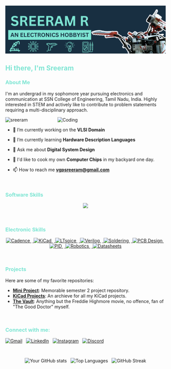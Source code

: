 [![MasterHead](./SVGs/Github%20Banner%20Reduced.png)](https://www.youtube.com/channel/UCcAUkRDCXh7g_ZldBjuucJw)


<h2 align="left"><font color="#7ee5d3">Hi there, I'm Sreeram</font></h2>

<h3 align="left"><font color="#7ee5d3">About Me</font></h3>

I'm an undergrad in my sophomore year pursuing electronics and communication at SSN College of Engineering, Tamil Nadu, India. Highly interested in STEM and actively like to contribute to problem statements requiring a multi-disciplinary approach.

<img align="right" width="340" alt="Coding" src="https://i.pinimg.com/originals/ee/6e/d5/ee6ed5945d444fb5046149386acec4c8.gif">


<p align="left"> <img src="https://komarev.com/ghpvc/?username=Sreeram-Ramesh&label=Profile%20views&color=0e75b6&style=flat" alt="sreeram" /> </p>


- 🔭 I’m currently working on the **VLSI Domain**

- 🌱 I’m currently learning **Hardware Description Languages**

- 💬 Ask me about **Digital System Design**

- 🍪 I'd like to cook my own **Computer Chips** in my backyard one day.

- 📫 How to reach me **vgpsreeram@gmail.com**

<br>

<h3 align="left"><font color="#7ee5d3">Software Skills</font></h3>

<p align="center">
  <a href="https://skillicons.dev">
    <img src="https://skillicons.dev/icons?i=arduino,autocad,blender,bootstrap,c,cpp,css,django,flutter,html,js,linux,matlab,mysql,neovim,py,sublime,vscode&theme=dark&perline=9" />
  </a>
</p>
<br>

<h3 align="left"><font color="#7ee5d3">Electronic Skills</font></h3>

<p align="center">
  <a href="https://www.cadence.com" target="_blank"><img src="https://img.shields.io/badge/Cadence-304354?style=for-the-badge&logo=cadence&logoColor=black" alt="Cadence"/>
  </a>&nbsp;<a href="https://kicad.org" target="_blank"> <img src="https://img.shields.io/badge/KiCad-304354?style=for-the-badge&logo=kicad&logoColor=black" alt="KiCad"/>
  </a>&nbsp;<a href="https://www.analog.com/en/design-center/design-tools-and-calculators/ltspice-simulator.html" target="_blank"> <img src="https://img.shields.io/badge/LTspice-304354?style=for-the-badge&logo=ltspice&logoColor=black" alt="LTspice"/>
  </a>&nbsp;<a href="https://en.wikipedia.org/wiki/Verilog" target="_blank"> <img src="https://img.shields.io/badge/Verilog-304354?style=for-the-badge&logo=verilog&logoColor=black" alt="Verilog"/>
  </a>&nbsp;<a href="https://en.wikipedia.org/wiki/Soldering" target="_blank"> <img src="https://img.shields.io/badge/Soldering-304354?style=for-the-badge&logo=github&logoColor=black" alt="Soldering"/>
  </a>&nbsp;<a href="https://en.wikipedia.org/wiki/Printed_circuit_board" target="_blank"> <img src="https://img.shields.io/badge/PCB%20Design-304354?style=for-the-badge&logo=github&logoColor=black" alt="PCB Design"/>
  </a>&nbsp;<a href="https://en.wikipedia.org/wiki/PID_controller" target="_blank"> <img src="https://img.shields.io/badge/PID-304354?style=for-the-badge&logo=github&logoColor=black" alt="PID"/>
  </a>&nbsp;<a href="https://en.wikipedia.org/wiki/Robotics" target="_blank"> <img src="https://img.shields.io/badge/Robotics-304354?style=for-the-badge&logo=github&logoColor=black" alt="Robotics"/>
  </a>&nbsp;<a href="https://en.wikipedia.org/wiki/Datasheet" target="_blank"> <img src="https://img.shields.io/badge/Datasheets-304354?style=for-the-badge&logo=github&logoColor=black" alt="Datasheets"/>
  </a>
</p>
<br>

<h3 align="left"><font color="#7ee5d3">Projects</font></h3>

Here are some of my favorite repositories:

- **[Mini Project](https://github.com/Sreeram-Ramesh/Mini-Project-Sem-2)**: Memorable semester 2 project repository.
- **[KiCad Projects](https://github.com/Sreeram-Ramesh/KiCad-Projects)**: An archieve for all my KiCad projects.
- **[The Vault](https://github.com/Sreeram-Ramesh/TheVault)**: Anything but the Freddie Highmore movie, no offence, fan of "The Good Doctor" myself.

<br>

<h3 align="left"><font color="#7ee5d3">Connect with me:</font></h3>

<a href="mailto: vgpsreeram@gmail.com" target="_blank"><img src="https://skillicons.dev/icons?i=gmail&theme=dark" alt="Gmail"></a> &nbsp; <a href="https://www.linkedin.com/in/sreeram-ramesh/" target="_blank"> <img src="https://skillicons.dev/icons?i=linkedin&theme=dark" alt="LinkedIn"></a> &nbsp; <a href="https://www.instagram.com/wubalubagram/" target="_blank"> <img src="https://skillicons.dev/icons?i=instagram&theme=dark" alt="Instagram"></a> &nbsp; <a href="discordapp.com/users/beast5651" target="_blank"> <img src="https://skillicons.dev/icons?i=discord&theme=dark" alt="Discord"></a>

<br>

<p align="center">
<img src="https://github-readme-stats.vercel.app/api?username=Sreeram-Ramesh&show_icons=true&theme=neon" alt="Your GitHub stats"> &nbsp; <img src="https://github-readme-stats.vercel.app/api/top-langs/?username=Sreeram-Ramesh&layout=compact&theme=neon" alt="Top Languages"> &nbsp; <img src="https://github-readme-streak-stats.herokuapp.com/?user=Sreeram-Ramesh&theme=neon" alt="GitHub Streak">
</p>